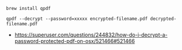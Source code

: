 `brew install qpdf`

`qpdf --decrypt --password=xxxxx encrypted-filename.pdf decrypted-filename.pdf`

- https://superuser.com/questions/244832/how-do-i-decrypt-a-password-protected-pdf-on-osx/521466#521466
